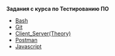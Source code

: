 
__Задания с курса по Тестированию ПО__

* [Bash](https://github.com/Artemhx/Practice_testing/tree/main/Bash)
* [Git](https://github.com/Artemhx/Practice_testing/tree/main/Git)
* [Client_Server(Theory)](https://github.com/Artemhx/Practice_testing/tree/main/Client_Server(Theory))
* [Postman](https://github.com/Artemhx/Practice_testing/tree/main/Postman)
* [Javascript](https://github.com/Artemhx/Practice_testing/tree/main/javascript)
